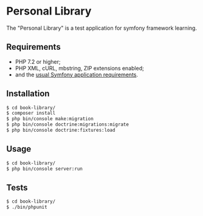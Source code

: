 Personal Library
================

The "Personal Library" is a test application for symfony framework learning.

Requirements
------------

  * PHP 7.2 or higher;
  * PHP XML, cURL, mbstring, ZIP extensions enabled;
  * and the [usual Symfony application requirements][1].

Installation
------------


```bash
$ cd book-library/
$ composer install
$ php bin/console make:migration
$ php bin/console doctrine:migrations:migrate
$ php bin/console doctrine:fixtures:load
```

Usage
-----

```bash
$ cd book-library/
$ php bin/console server:run
```

Tests
-----

```bash
$ cd book-library/
$ ./bin/phpunit
```

[1]: https://symfony.com/doc/current/reference/requirements.html
